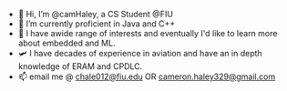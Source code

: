 - 👋 Hi, I’m @camHaley, a CS Student @FIU
- 🌱 I’m currently proficient in Java and C++
- 👀 I have awide range of interests and eventually I'd like to learn more about embedded and ML. 
- 🛩 I have decades of experience in aviation and have an in depth knowledge of ERAM and CPDLC.
- 📫 email me @ chale012@fiu.edu OR cameron.haley329@gmail.com

<!---
camHaley/camHaley is a ✨ special ✨ repository because its `README.md` (this file) appears on your GitHub profile.
You can click the Preview link to take a look at your changes.
--->
